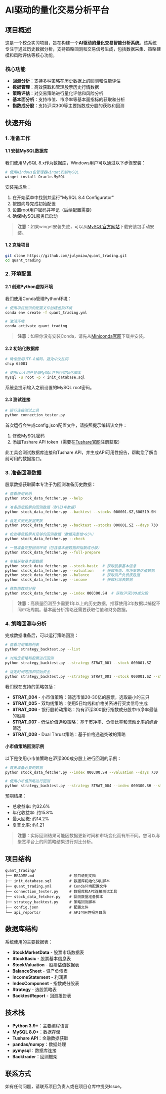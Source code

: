 # AI驱动的量化交易分析平台

## 项目概述

这是一个校企实习项目，旨在构建一个**AI驱动的量化交易智能分析系统**。该系统专注于通过历史数据分析，支持策略回测和交易信号生成，包括数据采集、策略建模和风险评估等核心功能。

### 核心功能

- **回测分析**：支持多种策略在历史数据上的回测和性能评估
- **数据管理**：高效获取和管理股票历史行情数据
- **策略评估**：对交易策略进行量化评估和风险分析
- **基本面分析**：支持市值、市净率等基本面指标的获取和分析
- **指数成分股**：支持沪深300等主要指数成分股的获取和回测

## 快速开始

### 1. 准备工作

#### 1.1 安装MySQL数据库

我们使用MySQL 8.x作为数据库，Windows用户可以通过以下步骤安装：

```bash
# 使用Windows包管理器winget安装MySQL
winget install Oracle.MySQL
```

安装完成后：

1. 在开始菜单中找到并运行"MySQL 8.4 Configurator"
2. 按照向导完成初始配置
3. 设置root用户密码并牢记（后续配置需要）
4. 确保MySQL服务已启动

> **注意**：如果winget安装失败，可以从[MySQL官方网站](https://dev.mysql.com/downloads/mysql/)下载安装包手动安装。

#### 1.2 克隆项目

```bash
git clone https://github.com/julymiaw/quant_trading.git
cd quant_trading
```

### 2. 环境配置

#### 2.1 创建Python虚拟环境

我们使用Conda管理Python环境：

```bash
# 使用项目提供的配置文件创建虚拟环境
conda env create -f quant_trading.yml

# 激活环境
conda activate quant_trading
```

> **注意**：如果你没有安装Conda，请先从[Miniconda官网](https://docs.conda.io/en/latest/miniconda.html)下载并安装。

#### 2.2 初始化数据库

```bash
# 确保使用UTF-8编码，避免中文乱码
chcp 65001

# 使用root用户登录MySQL并执行初始化脚本
mysql -u root -p < init_database.sql
```

系统会提示输入之前设置的MySQL root密码。

#### 2.3 测试连接

```bash
# 运行连接测试工具
python connection_tester.py
```

首次运行会生成config.json配置文件，请按照提示编辑该文件：

1. 修改MySQL密码
2. 添加Tushare API token（需要在[Tushare官网](https://tushare.pro/register)注册获取）

此工具会测试数据库连接和Tushare API，并生成API可用性报告，帮助您了解当前可用的数据接口。

### 3. 准备回测数据

股票数据获取脚本专注于为回测准备历史数据：

```bash
# 查看使用说明
python stock_data_fetcher.py --help

# 准备指定股票的回测数据（默认3年数据）
python stock_data_fetcher.py --backtest --stocks 000001.SZ,600519.SH

# 自定义历史数据天数
python stock_data_fetcher.py --backtest --stocks 000001.SZ --days 730

# 检查哪些股票有足够的回测数据（数据完整性>95%）
python stock_data_fetcher.py --check

# 一键准备完整回测环境（包含基本面数据和指数成分股）
python stock_data_fetcher.py --full-prepare

# 单独获取基本面数据
python stock_data_fetcher.py --stock-basic  # 获取股票基本信息
python stock_data_fetcher.py --valuation    # 获取市值、市净率等估值数据
python stock_data_fetcher.py --balance      # 获取资产负债表数据
python stock_data_fetcher.py --income       # 获取利润表数据

# 获取指数成分股
python stock_data_fetcher.py --index 000300.SH  # 获取沪深300成分股
```

> **注意**：高质量回测至少需要1年以上的历史数据，推荐使用3年数据以捕捉不同市场周期。基本面分析策略还需要获取估值和财务数据。

### 4. 策略回测与分析

完成数据准备后，可以运行策略回测：

```bash
# 查看可用策略列表
python strategy_backtest.py --list

# 对指定策略和股票进行回测
python strategy_backtest.py --strategy STRAT_001 --stock 000001.SZ

# 指定时间范围和初始资金
python strategy_backtest.py --strategy STRAT_001 --stock 000001.SZ --start 2023-01-01 --end 2025-01-01 --cash 200000
```

我们现在支持的策略包括：

- **STRAT_004** - 小市值策略：筛选市值20-30亿的股票，选取最小的三只
- **STRAT_005** - 双均线策略：使用5日均线和价格关系进行买卖信号生成
- **STRAT_006** - 银行股轮动策略：持有沪深300银行指数成分股中市净率最低的股票
- **STRAT_007** - 低估价值选股策略：基于市净率、负债比率和流动比率的综合筛选
- **STRAT_008** - Dual Thrust策略：基于价格通道突破的策略

#### 小市值策略回测示例

以下是使用小市值策略在沪深300成分股上进行回测的示例：

```bash
# 首先准备必要的数据
python stock_data_fetcher.py --index 000300.SH --valuation --days 730

# 使用小市值策略进行回测
python strategy_backtest.py --strategy STRAT_004 --index 000300.SH --start 2023-08-25 --end 2025-08-24 --cash 1000000
```

预期结果：
- 总收益率: 约32.6%
- 年化收益率: 约15.8%
- 最大回撤: 约14.2%
- 夏普比率: 约1.21

> **注意**：实际回测结果可能因数据更新时间和市场变化而有所不同。您可以与聚宽平台上的同策略结果进行对比分析。

## 项目结构

```plaintext
quant_trading/
├── README.md                # 项目说明文档
├── init_database.sql        # 数据库初始化SQL脚本
├── quant_trading.yml        # Conda环境配置文件
├── connection_tester.py     # 数据库和API连接测试工具
├── stock_data_fetcher.py    # 回测数据准备脚本
├── strategy_backtest.py     # 策略回测脚本
├── config.json              # 配置文件
└── api_reports/             # API可用性报告目录
```

## 数据库结构

系统使用的主要数据表：

- **StockMarketData** - 股票市场数据表
- **StockBasic** - 股票基本信息表
- **StockValuation** - 股票估值数据表
- **BalanceSheet** - 资产负债表
- **IncomeStatement** - 利润表
- **IndexComponent** - 指数成分股表
- **Strategy** - 选股策略表
- **BacktestReport** - 回测报告表

## 技术栈

- **Python 3.9+**：主要编程语言
- **MySQL 8.0+**：数据存储
- **Tushare API**：金融数据获取
- **pandas/numpy**：数据处理
- **pymysql**：数据库连接
- **Backtrader**：回测框架

## 联系方式

如有任何问题，请联系项目负责人或在项目仓库中提交Issue。
